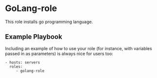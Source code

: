 GoLang-role
=========

This role installs go programming language.

Example Playbook
----------------

Including an example of how to use your role (for instance, with variables passed in as parameters) is always nice for users too:

    - hosts: servers
      roles:
         - golang-role
